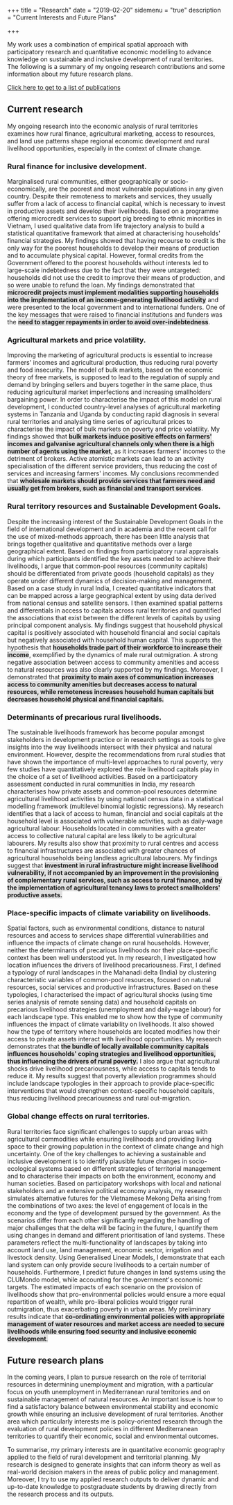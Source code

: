 +++
title = "Research"
date = "2019-02-20"
sidemenu = "true"
description = "Current Interests and Future Plans"

+++

My work uses a combination of empirical spatial approach with participatory research and quantitative economic modelling to advance knowledge on sustainable and inclusive development of rural territories.
The following is a summary of my ongoing research contributions and some information about my future research plans.

[Click here to get to a list of publications](/papers/)

## Current research

My ongoing research into the economic analysis of rural territories examines how rural finance, agricultural marketing, access to resources, and land use patterns shape regional economic development and rural livelihood opportunities, especially in the context of climate change.

### Rural finance for inclusive development.

Marginalised rural communities, either geographically or socio-economically, are the poorest and most vulnerable populations in any given country. Despite their remoteness to markets and services, they usually suffer from a lack of access to financial capital, which is necessary to invest in productive assets and develop their livelihoods. Based on a programme offering microcredit services to support pig breeding to ethnic minorities in Vietnam, I used qualitative data from life trajectory analysis to build a statistical quantitative framework that aimed at characterising households' financial strategies. My findings showed that having recourse to credit is the only way for the poorest households to develop their means of production and to accumulate physical capital. However, formal credits from the Government offered to the poorest households without interests led to large-scale indebtedness due to the fact that they were untargeted: households did not use the credit to improve their means of production, and so were unable to refund the loan. My findings demonstrated that <span style="background-color: #E1E1E1">**microcredit projects must implement modalities supporting households into the implementation of an income-generating livelihood activity**</span> and were presented to the local government and to international funders. One of the key messages that were raised to financial institutions and funders was the <span style="background-color: #E1E1E1">**need to stagger repayments in order to avoid over-indebtedness**</span>.

### Agricultural markets and price volatility.

Improving the marketing of agricultural products is essential to increase farmers' incomes and agricultural production, thus reducing rural poverty and food insecurity. The model of bulk markets, based on the economic theory of free markets, is supposed to lead to the regulation of supply and demand by bringing sellers and buyers together in the same place, thus reducing agricultural market imperfections and increasing smallholders' bargaining power. In order to characterise the impact of this model on rural development, I conducted country-level analyses of agricultural marketing systems in Tanzania and Uganda by conducting rapid diagnosis in several rural territories and analysing time series of agricultural prices to characterise the impact of bulk markets on poverty and price volatility. My findings showed that <span style="background-color: #E1E1E1">**bulk markets induce positive effects on farmers' incomes and galvanise agricultural channels only when there is a high number of agents using the market**</span>, as it increases farmers' incomes to the detriment of brokers.  Active atomistic markets can lead to an activity specialisation of the different service providers, thus reducing the cost of services and increasing farmers' incomes. My conclusions recommended that <span style="background-color: #E1E1E1">**wholesale markets should provide services that farmers need and usually get from brokers, such as financial and transport services**</span>.

### Rural territory resources and Sustainable Development Goals.

Despite the increasing interest of the Sustainable Development Goals in the field of international development and in academia and the recent call for the use of mixed-methods approach, there has been little analysis that brings together qualitative and quantitative methods over a large geographical extent. Based on findings from participatory rural appraisals during which participants identified the key assets needed to achieve their livelihoods, I argue that common-pool resources (community capitals) should be differentiated from private goods (household capitals) as they operate under different dynamics of decision-making and management. Based on a case study in rural India, I created quantitative indicators that can be mapped across a large geographical extent by using data derived from national census and satellite sensors. I then examined spatial patterns and differentials in access to capitals across rural territories and quantified the associations that exist between the different levels of capitals by using principal component analysis. My findings suggest that household physical capital is positively associated with household financial and social capitals but negatively associated with household human capital. This supports the hypothesis that <span style="background-color: #E1E1E1">**households trade part of their workforce to increase their income**</span>, exemplified by the dynamics of male rural outmigration. A strong negative association between access to community amenities and access to natural resources was also clearly supported by my findings. Moreover, I demonstrated that <span style="background-color: #E1E1E1">**proximity to main axes of communication increases access to community amenities but decreases access to natural resources, while remoteness increases household human capitals but decreases household physical and financial capitals.**</span>

### Determinants of precarious rural livelihoods.

The sustainable livelihoods framework has become popular amongst stakeholders in development practice or in research settings as tools to give insights into the way livelihoods intersect with their physical and natural environment. However, despite the recommendations from rural studies that have shown the importance of multi-level approaches to rural poverty, very few studies have quantitatively explored the role livelihood capitals play in the choice of a set of livelihood activities. Based on a participatory assessment conducted in rural communities in India, my research characterises how private assets and common-pool resources determine agricultural livelihood activities by using national census data in a statistical modelling framework (multilevel binomial logistic regressions). My research identifies that a lack of access to human, financial and social capitals at the household level is associated with vulnerable activities, such as daily-wage agricultural labour. Households located in communities with a greater access to collective natural capital are less likely to be agricultural labourers. My results also show that proximity to rural centres and access to financial infrastructures are associated with greater chances of agricultural households being landless agricultural labourers. My findings suggest that <span style="background-color: #E1E1E1">**investment in rural infrastructure might increase livelihood vulnerability, if not accompanied by an improvement in the provisioning of complementary rural services, such as access to rural finance, and by the implementation of agricultural tenancy laws to protect smallholders' productive assets.**</span>

### Place-specific impacts of climate variability on livelihoods.

Spatial factors, such as environmental conditions, distance to natural resources and access to services shape differential vulnerabilities and influence the impacts of climate change on rural households. However, neither the determinants of precarious livelihoods nor their place-specific context has been well understood yet. In my research, I investigated how location influences the drivers of livelihood precariousness. First, I defined a typology of rural landscapes in the Mahanadi delta (India) by clustering characteristic variables of common-pool resources, focused on natural resources, social services and productive infrastructures. Based on these typologies, I characterised the impact of agricultural shocks (using time series analysis of remote sensing data) and household capitals on precarious livelihood strategies (unemployment and daily-wage labour) for each landscape type. This enabled me to show how the type of community influences the impact of climate variability on livelihoods. It also showed how the type of territory where households are located modifies how their access to private assets interact with livelihood opportunities. My research demonstrates that <span style="background-color: #E1E1E1">**the bundle of locally available community capitals influences households' coping strategies and livelihood opportunities, thus influencing the drivers of rural poverty.**</span> I also argue that agricultural shocks drive livelihood precariousness, while access to capitals tends to reduce it. My results suggest that poverty alleviation programmes should include landscape typologies in their approach to provide place-specific interventions that would strengthen context-specific household capitals, thus reducing livelihood precariousness and rural out-migration.

### Global change effects on rural territories.

Rural territories face significant challenges to supply urban areas with agricultural commodities while ensuring livelihoods and providing living space to their growing population in the context of climate change and high uncertainty. One of the key challenges to achieving a sustainable and inclusive development is to identify plausible future changes in socio-ecological systems based on different strategies of territorial management and to characterise their impacts on both the environment, economy and human societies. Based on participatory workshops with local and national stakeholders and an extensive political economy analysis, my research simulates alternative futures for the Vietnamese Mekong Delta arising from the combinations of two axes: the level of engagement of locals in the economy and the type of development pursued by the government. As the scenarios differ from each other significantly regarding the handling of major challenges that the delta will be facing in the future, I quantify them using changes in demand and different prioritisation of land systems. These parameters reflect the multi-functionality of landscapes by taking into account land use, land management, economic sector, irrigation and livestock density. Using Generalised Linear Models, I demonstrate that each land system can only provide secure livelihoods to a certain number of households. Furthermore, I predict future changes in land systems using the CLUMondo model, while accounting for the government's economic targets. The estimated impacts of each scenario on the provision of livelihoods show that pro-environmental policies would ensure a more equal repartition of wealth, while pro-liberal policies would trigger rural outmigration, thus exacerbating poverty in urban areas. My preliminary results indicate that <span style="background-color: #E1E1E1">**co-ordinating environmental policies with appropriate management of water resources and market access are needed to secure livelihoods while ensuring food security and inclusive economic development**.</span>

## Future research plans

In the coming years, I plan to pursue research on the role of territorial resources in determining unemployment and migration, with a particular focus on youth unemployment in Mediterranean rural territories and on sustainable management of natural resources. An important issue is how to find a satisfactory balance between environmental stability and economic growth while ensuring an inclusive development of rural territories. Another area which particularly interests me is policy-oriented research through the evaluation of rural development policies in different Mediterranean territories to quantify their economic, social and environmental outcomes.

To summarise, my primary interests are in quantitative economic geography applied to the field of rural development and territorial planning. My research is designed to generate insights that can inform theory as well as real-world decision makers in the areas of public policy and management. Moreover, I try to use my applied research outputs to deliver dynamic and up-to-date knowledge to postgraduate students by drawing directly from the research process and its outputs.
